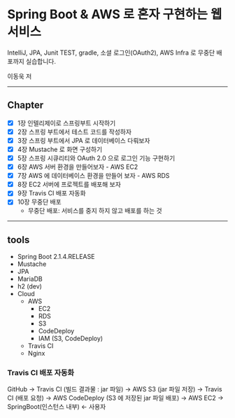 # Spring Boot & AWS 로 혼자 구현하는 웹 서비스
IntelliJ, JPA, Junit TEST, gradle, 소셜 로그인(OAuth2), AWS Infra 로 무중단 배포까지 실습합니다.

 이동욱 저
 

----
## Chapter
- [x] 1장 인텔리제이로 스프링부트 시작하기
- [x] 2장 스프링 부트에서 테스트 코드를 작성하자
- [x] 3장 스프링 부트에서 JPA 로 데이터베이스 다뤄보자
- [x] 4장 Mustache 로 화면 구성하기
- [x] 5장 스프링 시큐리티와 OAuth 2.0 으로 로그인 기능 구현하기
- [x] 6장 AWS 서버 환경을 만들어보자 - AWS EC2
- [x] 7장 AWS 에 데이터베이스 환경을 만들어 보자 - AWS RDS
- [x] 8장 EC2 서버에 프로젝트를 배포해 보자
- [x] 9장 Travis CI 배포 자동화
- [x] 10장 무중단 배포
    * 무중단 배포: 서비스를 중지 하지 않고 배포를 하는 것


----
## tools
- Spring Boot 2.1.4.RELEASE
- Mustache
- JPA
- MariaDB
- h2 (dev)
- Cloud
  * AWS
    * EC2
    * RDS
    * S3
    * CodeDeploy
    * IAM (S3, CodeDeploy)
  * Travis CI
  * Nginx


### Travis CI 배포 자동화
GitHub -> Travis CI (빌드 결과물 : jar 파일) -> AWS S3 (jar 파일 저장)
-> Travis CI (배포 요청) -> AWS CodeDeploy (S3 에 저장된 jar 파일 배포) -> AWS EC2 -> SpringBoot(인스턴스 내부) <- 사용자 